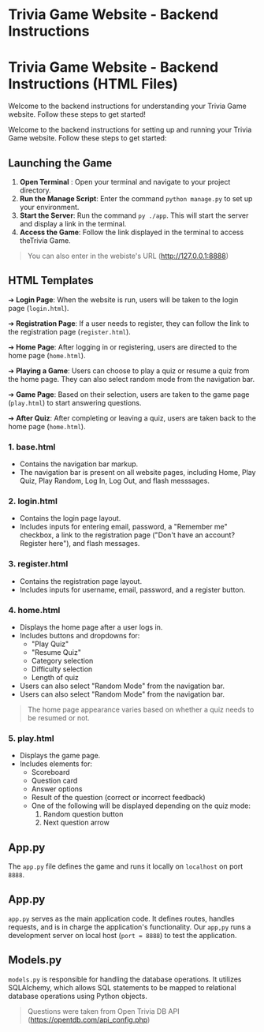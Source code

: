 <!-- A: This shouldn't be in the root directory and should be named more semantically. -->
<!-- A: Is this the user-targeted or dev-targeted doc? If it is the user-targeted one, add instructions to clone the repository -->

# Trivia Game Website - Backend Instructions <!-- A: Consider renaming this heading "Trivia Game File Structure and Guide" or something similarly more meaningful... like the filename. -->
# Trivia Game Website - Backend Instructions (HTML Files)

Welcome to the backend instructions for understanding your Trivia Game website. Follow these steps to get started!

Welcome to the backend instructions <!-- A: Backend instructions don't really mean anything and the content as of this comment aren't really instructions --> for setting up and running your Trivia Game website. Follow these steps to get started:

## Launching the Game

1. **Open Terminal** <!-- A: Terminal? You can use any terminal. -->: Open your terminal and navigate to your project directory.
2. **Run the Manage Script**: Enter the command `python manage.py` to set up your environment. <!-- A: Please mention and describe the options/flags, including -h. manage.py does not set up the environment. python/py/python3 -m venv <venv_directory_name> does. Please also mention that. -->
3. **Start the Server**: Run the command `py ./app`. <!-- A: python app.py is more common. Please also use python, py or python3 consistently --> This will start the server and display a link in the terminal.
4. **Access the Game**: Follow the link displayed in the terminal to access theTrivia Game.
<!-- A: The primary instruction should be to open a web browser and enter localhost:<PORT> or 127.0.0.1:<PORT>. Information on which port should also be provided.>

<!-- A: Please explain the generate_env_file.py script and its options/flags. -->
> You can also enter in the webiste's URL (http://127.0.0.1:8888)

## HTML Templates

<!-- A: Arrows aren't necessary. This is not how templates work. They are rendered by route functions, but the user is never "taken" to any HTML template. Please explain when each template is used and the variables they each might use. Explain the role of base.html -->

➔ **Login Page**: When the website is run, users will be taken to the login page (`login.html`).

➔ **Registration Page**: If a user needs to register, they can follow the link to the registration page (`register.html`).

➔ **Home Page**: After logging in or registering, users are directed to the home page (`home.html`).

➔ **Playing a Game**: Users can choose to play a quiz or resume a quiz from the home page. They can also select random mode from the navigation bar.

➔ **Game Page**: Based on their selection, users are taken to the game page (`play.html`) to start answering questions.

➔ **After Quiz**: After completing or leaving a quiz, users are taken back to the home page (`home.html`).

### 1. base.html

<!-- A: These are not steps. They should not be numbered. -->

- Contains the navigation bar markup.
- The navigation bar is present on all website pages, including Home, Play Quiz, Play Random, Log In, Log Out, and flash messsages. <!-- A: The navbar is not present in flash messages and there is not Log Out page. It is present on the Register page as well. -->

### 2. login.html

- Contains the login page layout.
- Includes inputs for entering <!-- A: Username. Please also check order. --> email, password, a "Remember me" checkbox, a link to the registration page ("Don't have an account? Register here"), and flash messages.

### 3. register.html

- Contains the registration page layout.
- Includes inputs for username, email, password, and a register button.

### 4. home.html

- Displays the home page after a user logs in.
- Includes buttons and dropdowns for: <!-- A: Mention the conditional. There is also a Delete Quiz button sometimes. Jas will also make a Play Random button; please mention that. -->
  - "Play Quiz"
  - "Resume Quiz"
  - Category selection
  - Difficulty selection
  - Length of quiz
- Users can also select "Random Mode" from the navigation bar. <!-- It's not "Random Mode" but we can change that if we want. -->
- Users can also select "Random Mode" from the navigation bar.

> The home page appearance varies based on whether a quiz needs to be resumed or not.


### 5. play.html

<!-- a: Mention/describe conditionals -->

- Displays the game page.
- Includes elements for:
  - Scoreboard
  - Question card
  - Answer options
  - Result of the question (correct or incorrect feedback)
  - One of the following will be displayed depending on the quiz mode:
    1.  Random question button
    2.  Next question arrow

## App.py <!-- A: Should not be capitalized. Some OSes are case sensitive. -->

<!-- pending--haven't revised it after comment -->

The `app.py` file defines the game and runs it locally on `localhost` on port `8888`.
## App.py
`app.py` serves as the main application code. It defines routes, handles requests, and is in charge the application's functionality. 
Our `app,py` runs a development server on local host (`port = 8888`) to test the application.


## Models.py

`models.py` is responsible for handling the database operations. It utilizes SQLAlchemy, which allows SQL statements to be mapped to relational database operations using Python objects.

<!-- A: Describe the relationships and the class methods -->

> Questions were taken from Open Trivia DB API (https://opentdb.com/api_config.php) <!-- A: Why is this under Models.py? Move it to the README -->

<!-- A: General notes: -->
<!-- A: Rework the headings. They could be organized like the actual directory structure (root, trivia, tests, data...) -->
